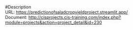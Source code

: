 #Description <br>
URL: https://predictionofsaladcropyieldproject.streamlit.app/ <br/>
Document:  http://cisprojects.cis-training.com/index.php?module=projects&action=project_detail&id=230 <br/>
